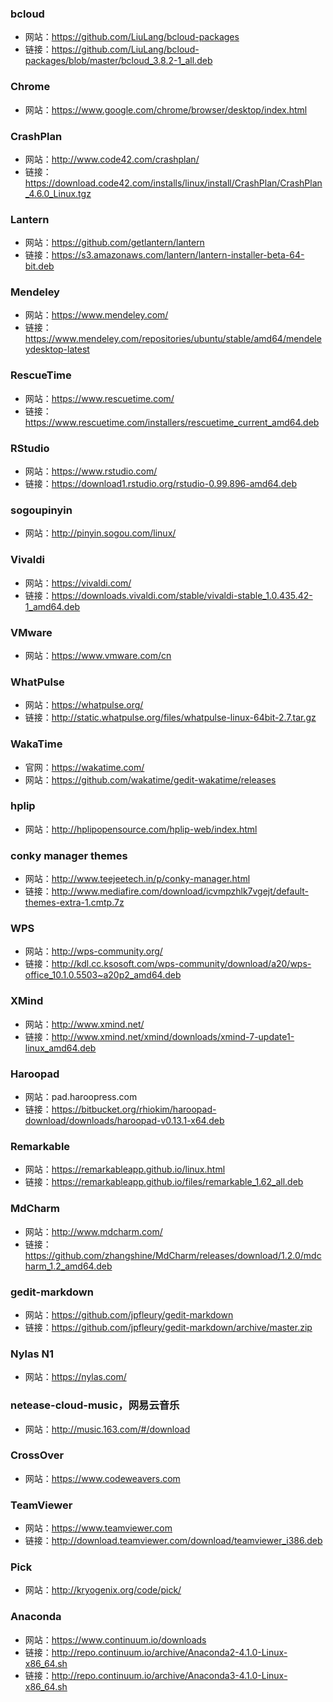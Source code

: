 ### bcloud
* 网站：https://github.com/LiuLang/bcloud-packages
* 链接：https://github.com/LiuLang/bcloud-packages/blob/master/bcloud_3.8.2-1_all.deb

### Chrome
* 网站：https://www.google.com/chrome/browser/desktop/index.html

### CrashPlan
* 网站：http://www.code42.com/crashplan/
* 链接：https://download.code42.com/installs/linux/install/CrashPlan/CrashPlan_4.6.0_Linux.tgz

### Lantern
* 网站：https://github.com/getlantern/lantern
* 链接：https://s3.amazonaws.com/lantern/lantern-installer-beta-64-bit.deb

### Mendeley
* 网站：https://www.mendeley.com/
* 链接：https://www.mendeley.com/repositories/ubuntu/stable/amd64/mendeleydesktop-latest

### RescueTime
* 网站：https://www.rescuetime.com/
* 链接：https://www.rescuetime.com/installers/rescuetime_current_amd64.deb

### RStudio
* 网站：https://www.rstudio.com/
* 链接：https://download1.rstudio.org/rstudio-0.99.896-amd64.deb

### sogoupinyin
* 网站：http://pinyin.sogou.com/linux/

### Vivaldi
* 网站：https://vivaldi.com/
* 链接：https://downloads.vivaldi.com/stable/vivaldi-stable_1.0.435.42-1_amd64.deb

### VMware
* 网站：https://www.vmware.com/cn

### WhatPulse
* 网站：https://whatpulse.org/
* 链接：http://static.whatpulse.org/files/whatpulse-linux-64bit-2.7.tar.gz

### WakaTime
* 官网：https://wakatime.com/
* 网站：https://github.com/wakatime/gedit-wakatime/releases

### hplip
* 网站：http://hplipopensource.com/hplip-web/index.html

### conky manager themes
* 网站：http://www.teejeetech.in/p/conky-manager.html
* 链接：http://www.mediafire.com/download/icvmpzhlk7vgejt/default-themes-extra-1.cmtp.7z

### WPS
* 网站：http://wps-community.org/
* 链接：http://kdl.cc.ksosoft.com/wps-community/download/a20/wps-office_10.1.0.5503~a20p2_amd64.deb

### XMind
* 网站：http://www.xmind.net/
* 链接：http://www.xmind.net/xmind/downloads/xmind-7-update1-linux_amd64.deb

### Haroopad
* 网站：pad.haroopress.com
* 链接：https://bitbucket.org/rhiokim/haroopad-download/downloads/haroopad-v0.13.1-x64.deb

### Remarkable
* 网站：https://remarkableapp.github.io/linux.html
* 链接：https://remarkableapp.github.io/files/remarkable_1.62_all.deb

### MdCharm
* 网站：http://www.mdcharm.com/
* 链接：https://github.com/zhangshine/MdCharm/releases/download/1.2.0/mdcharm_1.2_amd64.deb

### gedit-markdown
* 网站：https://github.com/jpfleury/gedit-markdown
* 链接：https://github.com/jpfleury/gedit-markdown/archive/master.zip

### Nylas N1
* 网站：https://nylas.com/

### netease-cloud-music，网易云音乐
* 网站：http://music.163.com/#/download

### CrossOver
* 网站：https://www.codeweavers.com

### TeamViewer
* 网站：https://www.teamviewer.com
* 链接：http://download.teamviewer.com/download/teamviewer_i386.deb

### Pick
* 网站：http://kryogenix.org/code/pick/

### Anaconda
* 网站：https://www.continuum.io/downloads
* 链接：http://repo.continuum.io/archive/Anaconda2-4.1.0-Linux-x86_64.sh
* 链接：http://repo.continuum.io/archive/Anaconda3-4.1.0-Linux-x86_64.sh

